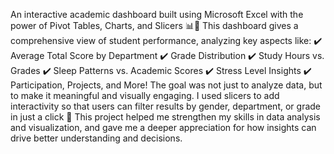 An interactive academic dashboard built using Microsoft Excel with the power of Pivot Tables, Charts, and Slicers 📊🧠
This dashboard gives a comprehensive view of student performance, analyzing key aspects like:
✔️ Average Total Score by Department
✔️ Grade Distribution
✔️ Study Hours vs. Grades
✔️ Sleep Patterns vs. Academic Scores
✔️ Stress Level Insights
✔️ Participation, Projects, and More!
The goal was not just to analyze data, but to make it meaningful and visually engaging. I used slicers to add interactivity so that users can filter results by gender, department, or grade in just a click 🎯
This project helped me strengthen my skills in data analysis and visualization, and gave me a deeper appreciation for how insights can drive better understanding and decisions.
